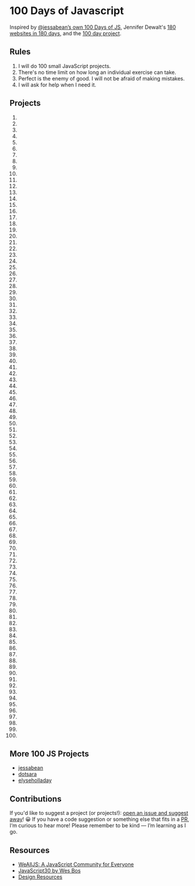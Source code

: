 # 100 Days of Javascript

Inspired by [@jessabean’s own 100 Days of JS](https://github.com/jessabean/100-javascript-projects), Jennifer Dewalt's [180 websites in 180 days](http://jenniferdewalt.com/index.html), and the [100 day project](https://thegreatdiscontent.com/100days).

## Rules

1. I will do 100 small JavaScript projects.
2. There's no time limit on how long an individual exercise can take.
3. Perfect is the enemy of good. I will not be afraid of making mistakes.
4. I will ask for help when I need it.

## Projects

001.
002.
003.
004.
005.
006.
007.
008.
009.
010.
011.
012.
013.
014.
015.
016.
017.
018.
019.
020.
021.
022.
023.
024.
025.
026.
027.
028.
029.
030.
031.
032.
033.
034.
035.
036.
037.
038.
039.
040.
041.
042.
043.
044.
045.
046.
047.
048.
049.
050.
051.
052.
053.
054.
055.
056.
057.
058.
059.
060.
061.
062.
063.
064.
065.
066.
067.
068.
069.
070.
071.
072.
073.
074.
075.
076.
077.
078.
079.
080.
081.
082.
083.
084.
085.
086.
087.
088.
089.
090.
091.
092.
093.
094.
095.
096.
097.
098.
099.
100.

## More 100 JS Projects

- [jessabean](https://github.com/jessabean/100-javascript-projects)
- [dotsara](https://github.com/dotsara/100-projects)
- [elyseholladay](https://github.com/elyseholladay/100-javascript-projects)

## Contributions

If you'd like to suggest a project (or projects!): [open an issue and suggest away](http://github.com/skullfaces/100-javascript-projects/issues)! 😀 If you have a code suggestion or something else that fits in a [PR](http://github.com/skullfaces/100-javascript-projects/pull-requests), I‘m curious to hear more! Please remember to be kind — I’m learning as I go.

## Resources

- [WeAllJS: A JavaScript Community for Everyone](https://wealljs.org/)
- [JavaScript30 by Wes Bos](https://github.com/wesbos/JavaScript30)
- [Design Resources](http://github.com/skullface/design-resources)
